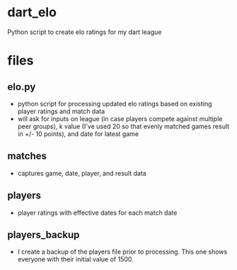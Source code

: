 # dart_elo
Python script to create elo ratings for my dart league

# files

## elo.py
- python script for processing updated elo ratings based on existing player ratings and match data
- will ask for inputs on league (in case players compete against multiple peer groups), k value (I've used 20 so that evenly matched games result in +/- 10 points), and date for latest game

## matches
- captures game, date, player, and result data

## players
- player ratings with effective dates for each match date

## players_backup
- I create a backup of the players file prior to processing. This one shows everyone with their initial value of 1500.
